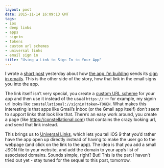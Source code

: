 ```yaml
---
layout: post
date: 2015-11-14 16:09:13 GMT
tags:
- ios
- deep links
- apps
- signin
- tokens
- custom url schemes
- universal links
- email sign in
title: "Using a Link to Sign In to Your App"
---
```

I wrote a [short post](http://arpith.co/post/133135590507/signing-in-with-email) yesterday about how [the app I’m building](http://github.com/constellational) sends its [sign in emails](https://github.com/constellational/api/blob/master/signin/index.js). This is the other side of the story, how that link in the email signs you into the app.

The link itself isn’t very special, you create a [custom URL scheme](https://developer.apple.com/library/ios/documentation/iPhone/Conceptual/iPhoneOSProgrammingGuide/Inter-AppCommunication/Inter-AppCommunication.html) for your app and then use it instead of the usual `https://` — for example, my signin url looks like `constellational://signin?token=TOKEN`. What makes this interesting is that apps like Gmail’s Inbox (or the Gmail app itself) don’t seem to support links that look like that. There’s an easy work around, you create a page (like https://constellational.com) that contains the crazy looking url, and send that link instead.

This brings us to [Universal Links](https://developer.apple.com/library/prerelease/ios/documentation/General/Conceptual/AppSearch/UniversalLinks.html#//apple_ref/doc/uid/TP40016308-CH12-SW1), which lets you tell iOS 9 that you’d rather have the app open up directly instead of having to make the user go to the webpage (and click on the link to the app). The idea is that you add a small JSON file to your website, and add the domain to your app’s list of associated domains. Sounds simple, right? But! This is the part I haven’t tried out yet - stay tuned for the sequel to this post, tomorrow.